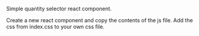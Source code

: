 Simple quantity selector react component. 

Create a new react component and copy the contents of the js file.
Add the css from index.css to your own css file.
